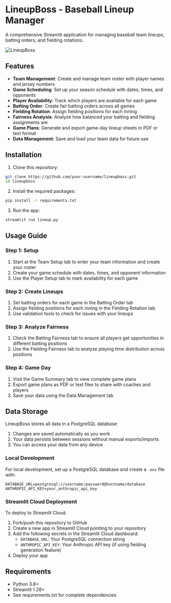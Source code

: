 # LineupBoss - Baseball Lineup Manager

A comprehensive Streamlit application for managing baseball team lineups, batting orders, and fielding rotations.

![LineupBoss](https://github.com/your-username/lineupboss/raw/main/screenshot.png)

## Features

- **Team Management**: Create and manage team roster with player names and jersey numbers
- **Game Scheduling**: Set up your season schedule with dates, times, and opponents
- **Player Availability**: Track which players are available for each game
- **Batting Order**: Create fair batting orders across all games
- **Fielding Rotation**: Assign fielding positions for each inning
- **Fairness Analysis**: Analyze how balanced your batting and fielding assignments are
- **Game Plans**: Generate and export game-day lineup sheets in PDF or text format
- **Data Management**: Save and load your team data for future use

## Installation

1. Clone this repository:
```bash
git clone https://github.com/your-username/lineupboss.git
cd lineupboss
```

2. Install the required packages:
```bash
pip install -r requirements.txt
```

3. Run the app:
```bash
streamlit run lineup.py
```

## Usage Guide

### Step 1: Setup
1. Start at the Team Setup tab to enter your team information and create your roster
2. Create your game schedule with dates, times, and opponent information
3. Use the Player Setup tab to mark availability for each game

### Step 2: Create Lineups
1. Set batting orders for each game in the Batting Order tab
2. Assign fielding positions for each inning in the Fielding Rotation tab
3. Use validation tools to check for issues with your lineups

### Step 3: Analyze Fairness
1. Check the Batting Fairness tab to ensure all players get opportunities in different batting positions
2. Use the Fielding Fairness tab to analyze playing time distribution across positions

### Step 4: Game Day
1. Visit the Game Summary tab to view complete game plans
2. Export game plans as PDF or text files to share with coaches and players
3. Save your data using the Data Management tab

## Data Storage

LineupBoss stores all data in a PostgreSQL database:
1. Changes are saved automatically as you work
2. Your data persists between sessions without manual exports/imports
3. You can access your data from any device

### Local Development
For local development, set up a PostgreSQL database and create a `.env` file with:
```
DATABASE_URL=postgresql://username:password@hostname/database
ANTHROPIC_API_KEY=your_anthropic_api_key
```

### Streamlit Cloud Deployment
To deploy to Streamlit Cloud:
1. Fork/push this repository to GitHub
2. Create a new app in Streamlit Cloud pointing to your repository
3. Add the following secrets in the Streamlit Cloud dashboard:
   - `DATABASE_URL`: Your PostgreSQL connection string
   - `ANTHROPIC_API_KEY`: Your Anthropic API key (if using fielding generation feature)
4. Deploy your app

## Requirements

- Python 3.8+
- Streamlit 1.28+
- See requirements.txt for complete dependencies